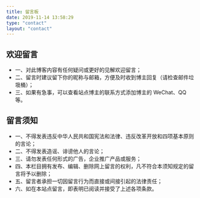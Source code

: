 ```yaml
---
title: 留言板
date: 2019-11-14 13:58:29
type: "contact"
layout: "contact"
---
```


## 欢迎留言

* 一、对此博客内容有任何疑问或更好的见解欢迎留言；
* 二、留言时建议留下你的昵称与邮箱，方便及时收到博主回复（请检查邮件垃圾桶）；
* 三、如果有急事，可以查看站点博主的联系方式添加博主的 WeChat、QQ 等。

## 留言须知

* 一、不得发表违反中华人民共和国宪法和法律、违反改革开放和四项基本原则的言论；
* 二、不得发表造谣、诽谤他人的言论；
* 三、请勿发表任何形式的广告，企业推广产品或服务；
* 四、本栏目拥有发布、编辑、删除网上留言的权利，凡不符合本须知规定的留言将予以删除；
* 五、留言者承担一切因留言行为而直接或间接引起的法律责任；
* 六、如在本站点留言，即表明已阅读并接受了上述各项条款。